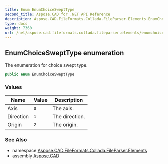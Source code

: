 ```yaml
---
title: Enum EnumChoiceSweptType
second_title: Aspose.CAD for .NET API Reference
description: Aspose.CAD.FileFormats.Collada.FileParser.Elements.EnumChoiceSweptType enum. The enumeration for choice swept type
type: docs
weight: 7360
url: /net/aspose.cad.fileformats.collada.fileparser.elements/enumchoiceswepttype/
---
```

## EnumChoiceSweptType enumeration

The enumeration for choice swept type.

```csharp
public enum EnumChoiceSweptType
```

### Values

| Name | Value | Description |
| --- | --- | --- |
| Axis | `0` | The axis. |
| Direction | `1` | The direction. |
| Origin | `2` | The origin. |

### See Also

* namespace [Aspose.CAD.FileFormats.Collada.FileParser.Elements](../../aspose.cad.fileformats.collada.fileparser.elements/)
* assembly [Aspose.CAD](../../)


